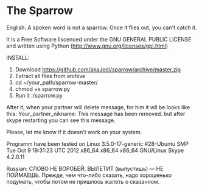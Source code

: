 The Sparrow
===========

English:
A spoken word is not a sparrow. Once it flies out, you can't catch it.

It is a Free Software liscenced under the GNU GENERAL PUBLIC LICENSE
and written using Python (http://www.gnu.org/licenses/gpl.html)

INSTALL:
1. Download https://github.com/akaJedi/sparrow/archive/master.zip
2. Extract all files from archive
3. cd ~/your_path/sparrow-master/
4. chmod +x sparrow.py
5. Run it ./sparrow.py

After it, when your partner will delete message, for him it wll be looks
like this: Your_partner_nikname: This message has been removed.
but after skype restarting you can see this message.

Please, let me know if it doesn't work on your system.

Programm have been tested on Linux 3.5.0-17-generic #28-Ubuntu SMP Tue Oct 9 19:31:23 UTC 2012 
x86_64 x86_64 x86_64 GNU/Linux
Skype 4.2.0.11

Russian:
СЛОВО НЕ ВОРОБЕЙ, ВЫЛЕТИТ (выпустишь) — НЕ ПОЙМАЕШЬ. 
Прежде, чем что-либо сказать, надо хорошенько подумать, 
чтобы потом не пришлось жалеть о сказанном.

